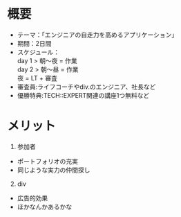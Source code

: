# 概要
- テーマ：「エンジニアの自走力を高めるアプリケーション」
- 期間：2日間
- スケジュール： <br />
day 1 > 朝〜夜 = 作業<br />
day 2 > 朝〜昼 = 作業<br />
        夜 = LT + 審査
- 審査員:ライフコーチやdiv.のエンジニア、社長など
- 優勝特典:TECH::EXPERT関連の講座1つ無料など

# メリット
1. 参加者
  - ポートフォリオの充実
  - 同じような実力の仲間探し
2. div
  - 広告的効果
  - ほかなんかあるかな
